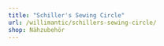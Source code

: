 ```yaml
---
title: "Schiller's Sewing Circle"
url: /willimantic/schillers-sewing-circle/
shop: Nähzubehör
---
```

